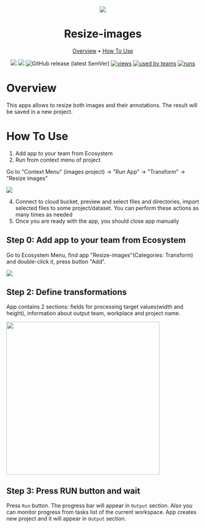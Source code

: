 <div align="center" markdown>
<img src="https://i.imgur.com/R0d7RSW.png"/>

# Resize-images

<p align="center">
  <a href="#Overview">Overview</a> •
  <a href="#How-To-Use">How To Use</a>
</p>


[![](https://img.shields.io/badge/supervisely-ecosystem-brightgreen)](https://ecosystem.supervise.ly/apps/supervisely-ecosystem/resize-images)
[![](https://img.shields.io/badge/slack-chat-green.svg?logo=slack)](https://supervise.ly/slack)
![GitHub release (latest SemVer)](https://img.shields.io/github/v/release/supervisely-ecosystem/resize-images)
[![views](https://app.supervise.ly/public/api/v3/ecosystem.counters?repo=supervisely-ecosystem/resize-images&counter=views&label=views)](https://supervise.ly)
[![used by teams](https://app.supervise.ly/public/api/v3/ecosystem.counters?repo=supervisely-ecosystem/resize-images&counter=downloads&label=used%20by%20teams)](https://supervise.ly)
[![runs](https://app.supervise.ly/public/api/v3/ecosystem.counters?repo=supervisely-ecosystem/resize-images&counter=runs&label=runs)](https://supervise.ly)

</div>

# Overview

This apps allows to resize both images and their annotations. The result  will be saved in a new project. 

# How To Use

1. Add app to your team from Ecosystem
2. Run from context menu of project

Go to "Context Menu" (images project) -> "Run App" -> "Transform" -> "Resize images"

<img src="https://i.imgur.com/f4JlPcv.png"/>

4. Connect to cloud bucket, preview and select files and directories, import selected files to some project/dataset. 
   You can perform these actions as many times as needed
3. Once you are ready with the app, you should close app manually


## Step 0: Add app to your team from Ecosystem

Go to Ecosystem Menu, find app "Resize-images"(Categories: Transform) and double-click it, press button "Add".

<img src="https://i.imgur.com/w5pztbj.png"/>

## Step 2: Define transformations

App contains 2 sections: fields for processing target values(width and height), information about output team, workplace and project name.

<img src="https://i.imgur.com/yg48K7K.png" height="400px"/>

## Step 3: Press RUN button and wait

Press `Run` button. The progress bar will appear in `Output` section. Also you can monitor progress from tasks list of the current workspace.
App creates new project and it will appear in `Output` section.
